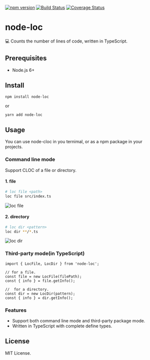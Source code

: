 [![npm version](https://badge.fury.io/js/node-loc.svg)](https://www.npmjs.com/package/node-loc)
[![Build Status](https://travis-ci.org/ephoton/node-loc.svg?branch=master)](https://travis-ci.org/ephoton/node-loc)
[![Coverage Status](https://coveralls.io/repos/github/ephoton/node-loc/badge.svg?branch=master)](https://coveralls.io/github/ephoton/node-loc?branch=master)

# node-loc
💻 Counts the number of lines of code, written in TypeScript.

## Prerequisites
- Node.js 6+

## Install
```bash
npm install node-loc
```
or 
```
yarn add node-loc
```

## Usage
You can use node-cloc in you ternimal, or as a npm package in your projects.

### Command line mode

Support CLOC of a file or directory.

#### 1. file
```bash
# loc file <path>
loc file src/index.ts
```
![loc file <path>](https://user-images.githubusercontent.com/3739221/31838697-9fdec114-b5a3-11e7-890e-795444bc9400.png)

#### 2. directory
```bash
# loc dir <pattern>
loc dir **/*.ts
```
![loc dir <pattern>](https://user-images.githubusercontent.com/3739221/31838695-9f94a340-b5a3-11e7-914a-91629d2cfa9f.png)

### Third-party mode(in TypeScript)

```
import { LocFile, LocDir } from 'node-loc';

// for a file.
const file = new LocFile(filePath);
const { info } = file.getInfo();

//  for a directory.
const dir = new LocDir(pattern);
const { info } = dir.getInfo();
```

### Features
- Support both command line mode and third-party package mode.
- Written in TypeScript with complete define types.

## License
MIT License.
